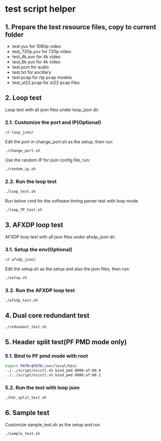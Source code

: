 # test script helper

## 1. Prepare the test resource files, copy to current folder

* test.yuv for 1080p video
* test_720p.yuv for 720p video
* test_4k.yuv for 4k video
* test_8k.yuv for 4k video
* test.pcm for audio
* test.txt for ancillary
* test.pcap for rtp pcap models
* test_st22.pcap for st22 pcap files

## 2. Loop test

Loop test with all json files under loop_json dir.

### 2.1. Customize the port and IP(Optional)

```bash
cd loop_json/
```

Edit the port in change_port.sh as the setup, then run:

```bash
./change_port.sh
```

Use the random IP for json config file, run:

```bash
./random_ip.sh
```

### 2.2. Run the loop test

```bash
./loop_test.sh
```

Run below cmd for the software timing parser test with loop mode.

```bash
./loop_TP_test.sh
```

## 3. AFXDP loop test

AFXDP loop test with all json files under afxdp_json dir.

### 3.1. Setup the env(Optional)

```bash
cd afxdp_json/
```

Edit the setup.sh as the setup and also the json files, then run:

```bash
./setup.sh
```

### 3.2. Run the AFXDP loop test

```bash
./afxdp_test.sh
```

## 4. Dual core redundant test

```bash
./redundant_test.sh
```

## 5. Header split test(PF PMD mode only)

### 5.1. Bind to PF pmd mode with root

```bash
export PATH=$PATH:/usr/local/bin/
../../script/nicctl.sh bind_pmd 0000:af:00.0
../../script/nicctl.sh bind_pmd 0000:af:00.1
```

### 5.2. Run the test with loop json

```bash
./hdr_split_test.sh
```

## 6. Sample test

Customize sample_test.sh as the setup and run

```bash
./sample_test.sh
```
